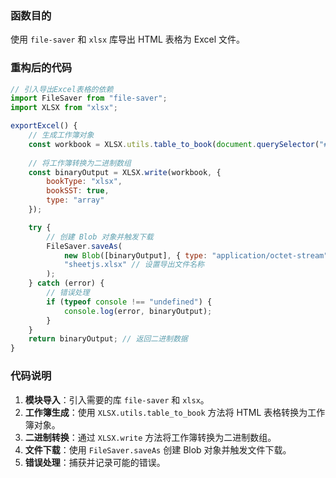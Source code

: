 ### 函数目的

使用 `file-saver` 和 `xlsx` 库导出 HTML 表格为 Excel 文件。

### 重构后的代码

```js
// 引入导出Excel表格的依赖
import FileSaver from "file-saver";
import XLSX from "xlsx";

exportExcel() {
    // 生成工作簿对象
    const workbook = XLSX.utils.table_to_book(document.querySelector("#out-excel"));
    
    // 将工作簿转换为二进制数组
    const binaryOutput = XLSX.write(workbook, {
        bookType: "xlsx",
        bookSST: true,
        type: "array"
    });

    try {
        // 创建 Blob 对象并触发下载
        FileSaver.saveAs(
            new Blob([binaryOutput], { type: "application/octet-stream" }),
            "sheetjs.xlsx" // 设置导出文件名称
        );
    } catch (error) {
        // 错误处理
        if (typeof console !== "undefined") {
            console.log(error, binaryOutput);
        }
    }
    return binaryOutput; // 返回二进制数据
}

```

### 代码说明

1. **模块导入**：引入需要的库 `file-saver` 和 `xlsx`。
2. **工作簿生成**：使用 `XLSX.utils.table_to_book` 方法将 HTML 表格转换为工作簿对象。
3. **二进制转换**：通过 `XLSX.write` 方法将工作簿转换为二进制数组。
4. **文件下载**：使用 `FileSaver.saveAs` 创建 Blob 对象并触发文件下载。
5. **错误处理**：捕获并记录可能的错误。
